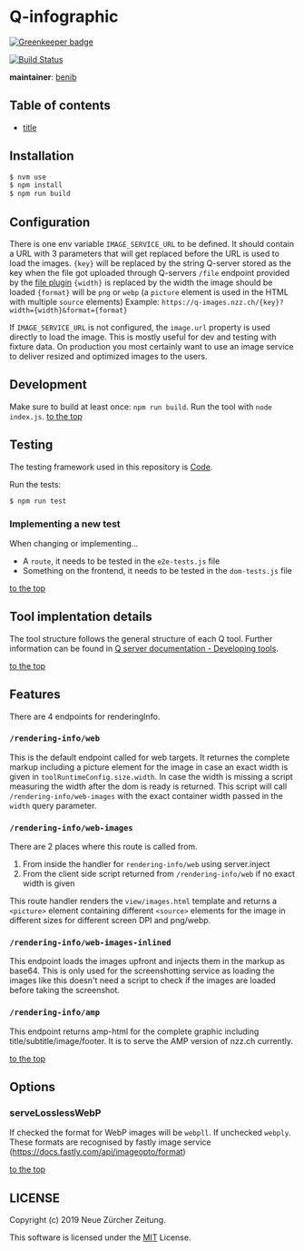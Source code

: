 # Q-infographic

[![Greenkeeper badge](https://badges.greenkeeper.io/nzzdev/Q-infographic.svg?token=d5a9a801229890e88e1a6197e5defa70ddfcf67eed0c2b4c81f24f16ea1489ce&ts=1551342813362)](https://greenkeeper.io/)

[![Build Status](https://travis-ci.com/nzzdev/Q-infographic.svg?token=tYv1sxPNiVKviBpSHziC&branch=dev)](https://travis-ci.com/nzzdev/Q-infographic)

**maintainer**: [benib](https://github.com/benib)

## Table of contents

- [title](#installation)

## Installation

```bash
$ nvm use
$ npm install
$ npm run build
```

## Configuration

There is one env variable `IMAGE_SERVICE_URL` to be defined. It should contain a URL with 3 parameters that will get replaced before the URL is used to load the images.
`{key}` will be replaced by the string Q-server stored as the key when the file got uploaded through Q-servers `/file` endpoint provided by the [file plugin](https://github.com/nzzdev/Q-server/blob/dev/plugins/file/index.js)
`{width}` is replaced by the width the image should be loaded
`{format}` will be `png` or `webp` (a `picture` element is used in the HTML with multiple `source` elements)
Example: `https://q-images.nzz.ch/{key}?width={width}&format={format}`

If `IMAGE_SERVICE_URL` is not configured, the `image.url` property is used directly to load the image. This is mostly useful for dev and testing with fixture data. On production you most certainly want to use an image service to deliver resized and optimized images to the users.

## Development

Make sure to build at least once: `npm run build`.
Run the tool with `node index.js`.
[to the top](#table-of-contents)

## Testing

The testing framework used in this repository is [Code](https://github.com/hapijs/code).

Run the tests:

```
$ npm run test
```

### Implementing a new test

When changing or implementing...

- A `route`, it needs to be tested in the `e2e-tests.js` file
- Something on the frontend, it needs to be tested in the `dom-tests.js` file

[to the top](#table-of-contents)

## Tool implentation details

The tool structure follows the general structure of each Q tool. Further information can be found in [Q server documentation - Developing tools](https://nzzdev.github.io/Q-server/developing-tools.html).

[to the top](#table-of-contents)

## Features

There are 4 endpoints for renderingInfo.

### `/rendering-info/web`

This is the default endpoint called for web targets. It returnes the complete markup including a picture element for the image in case an exact width is given in `toolRuntimeConfig.size.width`. In case the width is missing a script measuring the width after the dom is ready is returned. This script will call `/rendering-info/web-images` with the exact container width passed in the `width` query parameter.

### `/rendering-info/web-images`

There are 2 places where this route is called from.

1. From inside the handler for `rendering-info/web` using server.inject
2. From the client side script returned from `/rendering-info/web` if no exact width is given

This route handler renders the `view/images.html` template and returns a `<picture>` element containing different `<source>` elements for the image in different sizes for different screen DPI and png/webp.

### `/rendering-info/web-images-inlined`

This endpoint loads the images upfront and injects them in the markup as base64. This is only used for the screenshotting service as loading the images like this doesn't need a script to check if the images are loaded before taking the screenshot.

### `/rendering-info/amp`

This endpoint returns amp-html for the complete graphic including title/subtitle/image/footer. It is to serve the AMP version of nzz.ch currently.

[to the top](#table-of-contents)

## Options

### serveLosslessWebP

If checked the format for WebP images will be `webpll`. If unchecked `webply`. These formats are recognised by fastly image service (https://docs.fastly.com/api/imageopto/format)

[to the top](#table-of-contents)

## LICENSE

Copyright (c) 2019 Neue Zürcher Zeitung.

This software is licensed under the [MIT](LICENSE) License.
